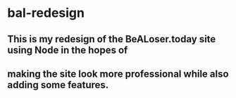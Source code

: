 # bal-redesign

## This is my redesign of the BeALoser.today site using Node in the hopes of
## making the site look more professional while also adding some features.
